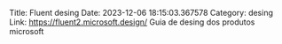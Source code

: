Title: Fluent desing
Date: 2023-12-06 18:15:03.367578
Category: desing
Link: https://fluent2.microsoft.design/
Guia de desing dos produtos microsoft
